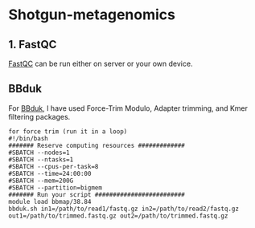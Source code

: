 # Shotgun-metagenomics
## 1. FastQC
[FastQC](https://github.com/s-andrews/FastQC) can be run either on server or your own device. 

## BBduk
For [BBduk](https://jgi.doe.gov/data-and-tools/software-tools/bbtools/bb-tools-user-guide/bbduk-guide/), I have used Force-Trim Modulo, Adapter trimming, and Kmer filtering packages.

```
for force trim (run it in a loop)
#!/bin/bash
####### Reserve computing resources #############
#SBATCH --nodes=1
#SBATCH --ntasks=1
#SBATCH --cpus-per-task=8
#SBATCH --time=24:00:00
#SBATCH --mem=200G
#SBATCH --partition=bigmem
####### Run your script #########################
module load bbmap/38.84 
bbduk.sh in1=/path/to/read1/fastq.gz in2=/path/to/read2/fastq.gz out1=/path/to/trimmed.fastq.gz out2=/path/to/trimmed.fastq.gz

```
